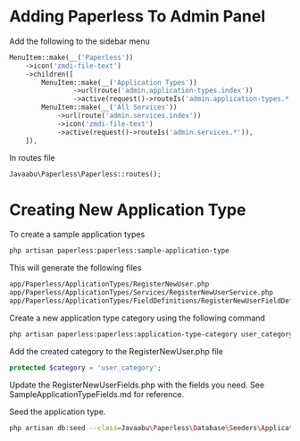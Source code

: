 # Adding Paperless To Admin Panel

Add the following to the sidebar menu
```php
MenuItem::make(__('Paperless'))
    ->icon('zmdi-file-text')
    ->children([
        MenuItem::make(__('Application Types'))
                ->url(route('admin.application-types.index'))
                ->active(request()->routeIs('admin.application-types.*')),
        MenuItem::make(__('All Services'))
            ->url(route('admin.services.index'))
            ->icon('zmdi-file-text')
            ->active(request()->routeIs('admin.services.*')),
    ]),
```

In routes file
```php
Javaabu\Paperless\Paperless::routes();
```

# Creating New Application Type
To create a sample application types
```bash
php artisan paperless:paperless:sample-application-type
```

This will generate the following files
```bash
app/Paperless/ApplicationTypes/RegisterNewUser.php
app/Paperless/ApplicationTypes/Services/RegisterNewUserService.php
app/Paperless/ApplicationTypes/FieldDefinitions/RegisterNewUserFieldDefinitions.php
```

Create a new application type category using the following command
```bash
php artisan paperless:paperless:application-type-category user_category
```

Add the created category to the RegisterNewUser.php file
```php
protected $category = 'user_category';
```

Update the RegisterNewUserFields.php with the fields you need. See SampleApplicationTypeFields.md for reference.

Seed the application type.
```bash
php artisan db:seed --class=Javaabu\Paperless\Database\Seeders\ApplicationTypesSeeder
```
